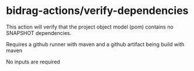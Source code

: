 # bidrag-actions/verify-dependencies

This action will verify that the project object model (pom) contains no SNAPSHOT dependencies.

Requires a github runner with maven and a github artifact being build with maven

No inputs are required